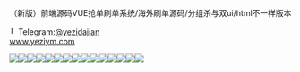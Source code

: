 （新版）前端源码VUE抢单刷单系统/海外刷单源码/分组杀与双ui/html不一样版本<p dir="auto"><a target="_blank" rel="noopener noreferrer nofollow" href="https://camo.githubusercontent.com/d614d90677fbc2e34c7c62ebc68c82379d87a57c4beaf05af65fec7ba6b72e36/68747470733a2f2f63646e2d69636f6e732d706e672e666c617469636f6e2e636f6d2f3531322f323131312f323131313634362e706e67"><img src="https://camo.githubusercontent.com/d614d90677fbc2e34c7c62ebc68c82379d87a57c4beaf05af65fec7ba6b72e36/68747470733a2f2f63646e2d69636f6e732d706e672e666c617469636f6e2e636f6d2f3531322f323131312f323131313634362e706e67" alt="Telegram Icon" style="width: 16px; max-width: 100%;" data-canonical-src="https://cdn-icons-png.flaticon.com/512/2111/2111646.png"></a>Telegram:<a href="https://t.me/yezidajian" rel="nofollow">@yezidajian</a><br><a href="https://www.yeziym.com/">www.yeziym.com</a></p><img src="https://github.com/yeziym/（xinban）qianduan_Ga/blob/main/yALtD.png"><img src="https://github.com/yeziym/（xinban）qianduan_Ga/blob/main/fGzQx.png"><img src="https://github.com/yeziym/（xinban）qianduan_Ga/blob/main/jIfEB.png"><img src="https://github.com/yeziym/（xinban）qianduan_Ga/blob/main/zfJqX.png"><img src="https://github.com/yeziym/（xinban）qianduan_Ga/blob/main/sfgbQ.png"><img src="https://github.com/yeziym/（xinban）qianduan_Ga/blob/main/pY4MD.png"><img src="https://github.com/yeziym/（xinban）qianduan_Ga/blob/main/gJ75H.png"><img src="https://github.com/yeziym/（xinban）qianduan_Ga/blob/main/t1dGf.png"><img src="https://github.com/yeziym/（xinban）qianduan_Ga/blob/main/WGLzY.png"><img src="https://github.com/yeziym/（xinban）qianduan_Ga/blob/main/beXxz.png"><img src="https://github.com/yeziym/（xinban）qianduan_Ga/blob/main/2ODaK.png"><img src="https://github.com/yeziym/（xinban）qianduan_Ga/blob/main/p7bhx.png"><img src="https://github.com/yeziym/（xinban）qianduan_Ga/blob/main/5ZrbQ.png"><img src="https://github.com/yeziym/（xinban）qianduan_Ga/blob/main/ZmzFo.png"><img src="https://github.com/yeziym/（xinban）qianduan_Ga/blob/main/YdFUa.png">